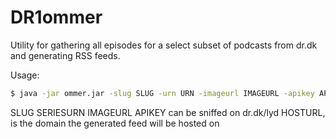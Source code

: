 # DR1ommer

Utility for gathering all episodes for a select subset of podcasts from dr.dk and generating RSS feeds.

Usage:
```bash
$ java -jar ommer.jar -slug SLUG -urn URN -imageurl IMAGEURL -apikey APIKEY -baseurl baseurl
```

SLUG SERIESURN IMAGEURL APIKEY can be sniffed on dr.dk/lyd
HOSTURL, is the domain the generated feed will be hosted on
